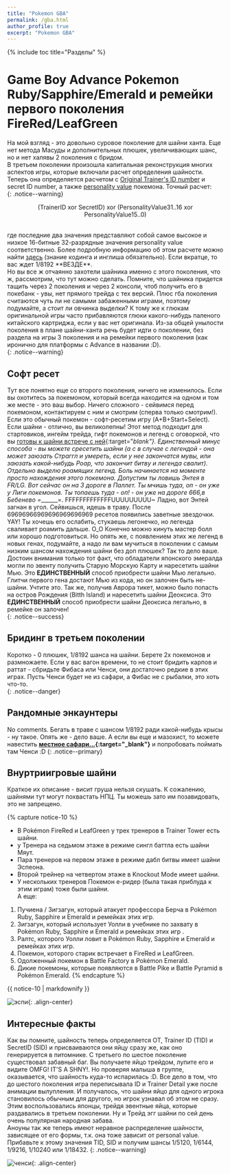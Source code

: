 ```yaml
---
title: "Pokemon GBA"
permalink: /gba.html
author_profile: true
excerpt: "Pokemon GBA"
---
```


{% include toc title="Разделы" %}

# Game Boy Advance Pokemon Ruby/Sapphire/Emerald и ремейки первого поколения FireRed/LeafGreen

На мой взгляд - это довольно суровое поколение для шайни ханта. Еще нет метода Масуды и дополнительных плюшек, увеличивающих шанс, но и нет халявы 2 поколения с бридом.<br>
В третьем поколении произошла капитальная реконструкция многих аспектов игры, которые включали расчет определения шайности. Теперь она определяется расчетом с <a href="https://bulbapedia.bulbagarden.net/wiki/Trainer_ID_number" target="_blank">Original Trainer's ID number</a> и  secret ID number, а также <a href="https://bulbapedia.bulbagarden.net/wiki/Personality_value" target="_blank">personality value</a> покемона. Точный расчет:<br>
{: .notice--warning}
<p align="center">(TrainerID xor SecretID) xor (PersonalityValue31..16 xor PersonalityValue15..0)</p><br>
где последние два значения представляют собой самое высокое и низкое 16-битные 32-разрядные значения personality value соответственно. Более подробную информацию об этом расчете можно найти <a href="https://bulbapedia.bulbagarden.net/wiki/Personality_value#Shininess" target="_blank">здесь</a> (знание кодинга и инглиша обязательно). Если вкратце, то вас ждет 1/8192 **ВЕЗДЕ**.<br>
Но вы все ж отчаянно захотели шайника именно с этого поколения, что ж, рассмотрим, что тут можно сделать. Помните, что шайника придется тащить через 2 поколения и через 2 консоли, чтоб получить его в покебанк - увы, нет прямого трейда с тех версий. Плюс гба поколения считаются чуть ли не самыми забаженными играми, поэтому подумайте, а стоит ли овчинка выделки? К тому же к глюкам оригинальной игры часто прибавляются глюки какого-нибудь паленого китайского картриджа, если у вас нет оригинала. Из-за общей унылости поколения в плане шайни-ханта речь будет идти о поколении, без раздела на игры 3 поколения и на ремейки первого поколения (как иронично для платформы с Advance в названии :D).<br>
{: .notice--warning}

## Софт ресет
Тут все понятно еще со второго поколения, ничего не изменилось. Если вы охотитесь за покемоном, который всегда находится на одном и том же месте - это ваш выбор. Ничего сложного - сейвимся перед покемоном, контактируем с ним и смотрим (сперва только смотрим!). Если это обычный покемон - софт-ресетим игру (A+B+Start+Select). Если шайни - отлично, вы великолепны! Этот метод подходит для стартовиков, ингейм трейда, гифт покемонов и легенд с оговоркой, что вы [готовы к шайни встрече с ней](catching){:target="_blank"}. Единственный минус способа - вы можете сресетить шайни (а с в случае с легендой - она может заюзать Страггл и умереть, если у нее закончатся мувы, или заюзать какой-нибудь Роар, что закончит битву и легенда свалит). Отдельно выделю роамящих легенд. Боль начинается на моменте просто нахождения этого покемона. Допустим ты ловишь Энтея в FR/LG. Вот сейчас он на 3 дороге в Паллет. Ты мчишь туда, оп - он уже у Лиги покемонов. Ты топаешь туда - оп! - он уже на дороге 666,в Бебенево =_______=. FFFFFFFFFFFFFUUUUUUUUU~ Ладно, вот Энтей загнан в угол. Сейвишься, идешь в траву. После 69696966969696969696969 ресетов появились заветные звездочки. YAY! Ты хочешь его ослабить, стукаешь легонечко, но легенда сваливает роамить дальше. О_О Конечно можно кинуть мастер болл или хорошо подготовиться. Но опять же, с появлением этих же легенд в новых генах, подумайте, а надо ли вам мучиться в поколении с самым низким шансом нахождения шайни без доп плюшек? Так то дело ваше.<br>
Достоин внимания только тот факт, что обладатели японского эмералда могли по эвенту получить Старую Морскую Карту и наресетить шайни Мью. Это **ЕДИНСТВЕННЫЙ** способ приобрести шайни Мью легально. Глитчи первого гена достают Мью из кода, но он залочен быть не-шайни. Учтите это. Так же, получив Аврора тикет, можно было попасть на остров Рождения (Bitth Island) и наресетить шайни Деоксиса. Это **ЕДИНСТВЕННЫЙ** способ приобрести шайни Деоксиса легально, в ремейке он залочен!<br>
{: .notice--success}

## Бридинг в третьем поколении
Коротко - 0 плюшек, 1/8192 шанса на шайни. Берете 2х покемонов и размножаете. Если у вас вагон времени, то не стоит бридить карпов и раттат - сбридьте Фибаса или Ченси, они достаточно редкие в этих играх. Пусть Ченси будет не из сафари, а Фибас не с рыбалки, это хоть что-то. <br> 
{: .notice--danger}

## Рандомные энкаунтеры
No comments. Бегать в траве с шансом 1/8192 ради какой-нибудь крысы - ну такое. Опять же - дело ваше. А если вы еще и мазохист, то можете навестить **[местное сафари...](faq#%D0%AF-%D0%B1%D0%BE%D1%8E%D1%81%D1%8C-%D0%BD%D0%B5%D1%87%D0%B0%D1%8F%D0%BD%D0%BD%D0%BE-%D1%83%D0%B1%D0%B8%D1%82%D1%8C-%D1%88%D0%B0%D0%B9%D0%BD%D0%B8%D0%BA%D0%B0%D0%B1%D0%BE%D1%8E%D1%81%D1%8C-%D1%87%D1%82%D0%BE-%D0%BE%D0%BD-%D1%83%D0%B1%D0%B5%D0%B6%D0%B8%D1%82){:target="_blank"}** и попробовать поймать там Ченси :D
{: .notice--primary}

## Внуртриигровые шайни

Краткое их описание - висит груша нельзя скушать. К сожалению, шайнями тут могут похвастать НПЦ. Ты можешь зато им позавидовать, это не запрещено.

{% capture notice-10 %}

+ В Pokémon FireRed и LeafGreen у трех тренеров в  Trainer Tower есть шайни.<br>
+ у Тренера на седьмом этаже в режиме сингл баттла есть шайни Мяут. <br>
+ Пара тренеров на первом этаже в режиме дабл битвы имеет шайни Эспеона. <br>
+ Второй трейнер на четвертом этаже в Knockout Mode имеет шайни. <br>
+ У нескольких тренеров Покемон е-ридер (была такая приблуда к этим играм) тоже были шайни.<br>
А еще: <br>
1. Пучиена / Зигзагун, который атакует профессора Берча в Pokémon Ruby, Sapphire и Emerald и ремейках этих игр.
2. Зигзагун, который использует Уолли в учебнике по захвату в Pokémon Ruby, Sapphire и Emerald и ремейках этих игр .
3. Ралтс, которого Уолли ловит в Pokémon Ruby, Sapphire и Emerald и ремейках этих игр.
4. Покемон, которого старик встречает в FireRed и LeafGreen.
5. Одолженный покемон в Battle Factory в Pokémon Emerald.
6. Дикие покемоны, которые появляются в Battle Pike и Battle Pyramid в Pokémon Emerald.
{% endcapture %} 
<div class="notice--info">{{ notice-10 | markdownify }}</div>

![эспи](images\inserts\maxresdefault.jpg){: .align-center}<br>



## Интересные факты

Как вы помните, шайность теперь определяется OT, Trainer ID (TID) и SecretID (SID) и присваиваются они яйцу сразу же, как оно генерируется в питомнике. С третьего по шестое поколение существовал забавный баг. Вы получаете яйцо трейдом, лупите его и видите OMFG! IT'S A SHNY!. Но проверяя малыша в группе, оказывается, что шайность куда-то испарилась :D. Все дело в том, что до шестого поколения игра переписывала ID и Trainer Detail уже после анимации вылупления. И получалось, что шайни яйцо для одного игрока становилось обычным для другого, но игрок узнавал об этом не сразу. Этим воспользовались японцы, трейдя эвентные яйца, которые раздавались в третьем поколении. Ну и Трейд эгг шайни по сей день очень популярная народная забава. <br>
Аноуны так же теперь имеют неравное распределение шайности, зависящее от его формы, т.к. она тоже зависит от personal value. Прибавьте к этому значения TID, SID и получим шансы 1/5120, 1/6144, 1/9216, 1/10240 или 1/18432.
{: .notice--warning}

![ченси](images\inserts\113_Chansey_Shiny.png){: .align-center}<br>